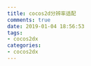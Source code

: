 ```yaml
---
title: cocos2d分辨率适配
comments: true
date: 2019-01-04 18:56:53
tags:
- cocos2dx
categories:
- cocos2dx
---
```

